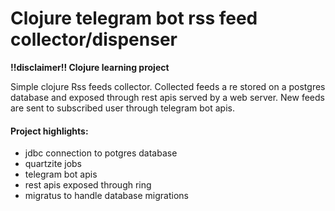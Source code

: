 # Clojure telegram bot rss feed collector/dispenser

**!!disclaimer!! Clojure learning project**

Simple clojure Rss feeds collector.
Collected feeds a re stored on a postgres database and exposed through rest apis served by a web server.
New feeds are sent to subscribed user through telegram bot apis.

#### Project highlights:
- jdbc connection to potgres database
- quartzite jobs
- telegram bot apis
- rest apis exposed through ring
- migratus to handle database migrations
